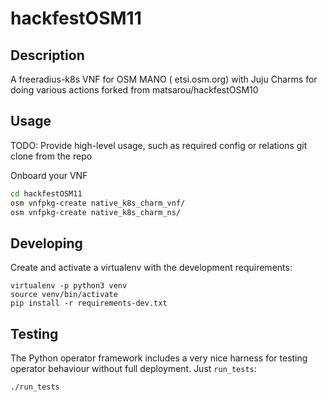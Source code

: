 # hackfestOSM11

## Description

A freeradius-k8s VNF for OSM MANO ( etsi.osm.org) with Juju Charms for doing various actions forked from matsarou/hackfestOSM10

## Usage

TODO: Provide high-level usage, such as required config or relations
git clone from the repo

Onboard your VNF 

```sh
cd hackfestOSM11
osm vnfpkg-create native_k8s_charm_vnf/
osm vnfpkg-create native_k8s_charm_ns/
```
## Developing

Create and activate a virtualenv with the development requirements:

    virtualenv -p python3 venv
    source venv/bin/activate
    pip install -r requirements-dev.txt

## Testing

The Python operator framework includes a very nice harness for testing
operator behaviour without full deployment. Just `run_tests`:

    ./run_tests
